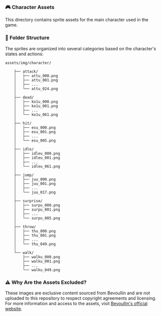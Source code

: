 ### 🎮 Character Assets

This directory contains sprite assets for the main character used in the game.

### 📂 Folder Structure

The sprites are organized into several categories based on the character's states and actions:

```
assets/img/character/

    ├── attack/
    │   ├── attu_000.png
    │   ├── attu_001.png
    │   ├── ...
    │   └── attu_024.png
    │
    ├── dead/
    │   ├── ko1u_000.png
    │   ├── ko1u_001.png
    │   ├── ...
    │   └── ko1u_061.png
    │
    ├── hit/
    │   ├── esu_000.png
    │   ├── esu_001.png
    │   ├── ...
    │   └── esu_005.png
    │
    ├── idle/
    │   ├── idleu_000.png
    │   ├── idleu_001.png
    │   ├── ...
    │   └── idleu_061.png
    │
    ├── jump/
    │   ├── juu_000.png
    │   ├── juu_001.png
    │   ├── ...
    │   └── juu_017.png
    │
    ├── surprise/
    │   ├── surpu_000.png
    │   ├── surpu_001.png
    │   ├── ...
    │   └── surpu_005.png
    │
    ├── throw/
    │   ├── thu_000.png
    │   ├── thu_001.png
    │   ├── ...
    │   └── thu_049.png
    │
    └── walk/
        ├── walku_000.png
        ├── walku_001.png
        ├── ...
        └── walku_049.png
```

### ⚠️ Why Are the Assets Excluded?

These images are exclusive content sourced from Bevoullin and are not uploaded to this repository to respect copyright agreements and licensing. For more information and access to the assets, visit [Bevoullin's official website](https://bevouliin.com/mustached-gentleman-male-game-character-sprites/).